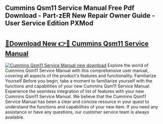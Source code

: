 ## Cummins Qsm11 Service Manual Free Pdf Download - Part-zER New Repair Owner Guide - User Service Edition PXMod

# <h2><a href="http://bc71623.oget.top/?id=Cummins+Qsm11+Service+Manual">🔗Download New 👉🔴 Cummins Qsm11 Service Manual</a></h2>

[![Cummins Qsm11 Service Manual new download](https://i.imgur.com/5g1atiW.png)](http://bc71623.oget.top/?id=Cummins+Qsm11+Service+Manual)
Explore the world of Cummins Qsm11 Service Manual with this comprehensive user manual, covering all aspects of the product's features and functionality. Familiarize Yourself Before you begin, take a moment to familiarize yourself with the functions and capabilities of your new Cummins Qsm11 Service Manual. Experience the seamless integration of list of features with your new Cummins Qsm11 Service Manual. We believe that the Cummins Qsm11 Service Manual has been a clear and concise resource in your quest to understand the functions and capabilities of your new item. If you need any assistance or have any questions, our customer service team is always available.
